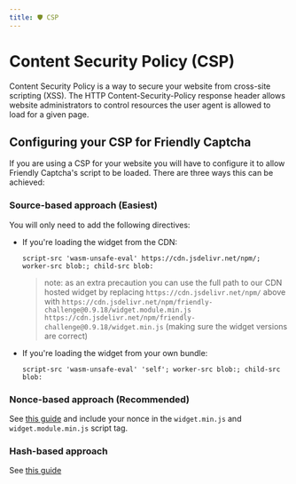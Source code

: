 ```yaml
---
title: 🛡️ CSP
---
```


# Content Security Policy (CSP)

Content Security Policy is a way to secure your website from cross-site scripting (XSS). The HTTP Content-Security-Policy response header allows website administrators to control resources the user agent is allowed to load for a given page.

## Configuring your CSP for Friendly Captcha

If you are using a CSP for your website you will have to configure it to allow Friendly Captcha's script to be loaded. There are three ways this can be achieved:

### Source-based approach (Easiest)

You will only need to add the following directives:

- If you're loading the widget from the CDN:

  `script-src 'wasm-unsafe-eval' https://cdn.jsdelivr.net/npm/; worker-src blob:; child-src blob:`

  > note: as an extra precaution you can use the full path to our CDN hosted widget by replacing `https://cdn.jsdelivr.net/npm/` above with `https://cdn.jsdelivr.net/npm/friendly-challenge@0.9.18/widget.module.min.js https://cdn.jsdelivr.net/npm/friendly-challenge@0.9.18/widget.min.js` (making sure the widget versions are correct)

- If you're loading the widget from your own bundle:

  `script-src 'wasm-unsafe-eval' 'self'; worker-src blob:; child-src blob:`

### Nonce-based approach (Recommended)

See [this guide](https://content-security-policy.com/nonce/) and include your nonce in the `widget.min.js` and `widget.module.min.js` script tag.

### Hash-based approach

See [this guide](https://content-security-policy.com/hash/)
